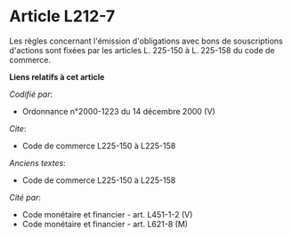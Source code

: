 # Article L212-7

Les règles concernant l'émission d'obligations avec bons de souscriptions d'actions sont fixées par les articles L. 225-150 à
L. 225-158 du code de commerce.

**Liens relatifs à cet article**

_Codifié par_:

  - Ordonnance n°2000-1223 du 14 décembre 2000 (V)

_Cite_:

  - Code de commerce L225-150 à L225-158

_Anciens textes_:

  - Code de commerce L225-150 à L225-158

_Cité par_:

  - Code monétaire et financier - art. L451-1-2 (V)
  - Code monétaire et financier - art. L621-8 (M)
